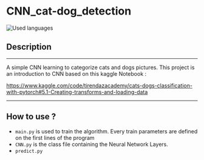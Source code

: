 # CNN_cat-dog_detection
![Used languages](https://skillicons.dev/icons?i=python,pytorch)


## Description
---

A simple CNN learning to categorize cats and dogs pictures.
This project is an introduction to CNN based on this kaggle Notebook :

https://www.kaggle.com/code/tirendazacademy/cats-dogs-classification-with-pytorch#5.1-Creating-transforms-and-loading-data

---

## How to use ?

- ```main.py``` is used to train the algorithm. Every train parameters are defined on the first lines of the program
- ```CNN.py``` is the class file containing the Neural Network Layers.
- ```predict.py```